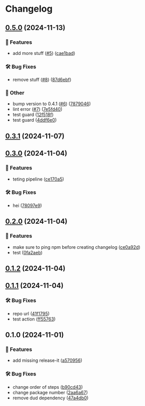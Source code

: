 # Changelog

## [0.5.0](https://github.com/FHIDev/dafn-dummy-repo/compare/v0.3.1...v0.5.0) (2024-11-13)


### 🚀 Features

* add more stuff ([#5](https://github.com/FHIDev/dafn-dummy-repo/issues/5)) ([cae1bad](https://github.com/FHIDev/dafn-dummy-repo/commit/cae1bad90507bd69f53217687e8242d85fa0338d))


### 🛠️ Bug Fixes

* remove stuff ([#8](https://github.com/FHIDev/dafn-dummy-repo/issues/8)) ([87d6ebf](https://github.com/FHIDev/dafn-dummy-repo/commit/87d6ebf6e84e424bdcafb6c9475a14d431bac46f))


### 📑 Other

* bump version to 0.4.1 ([#6](https://github.com/FHIDev/dafn-dummy-repo/issues/6)) ([7879046](https://github.com/FHIDev/dafn-dummy-repo/commit/78790468b76e64b9800567b4377a58fafcac51aa))
* lint error ([#7](https://github.com/FHIDev/dafn-dummy-repo/issues/7)) ([7e5fd40](https://github.com/FHIDev/dafn-dummy-repo/commit/7e5fd40dedbe9357900f6a7d8791bf2e4f215d1e))
* test guard ([12f518f](https://github.com/FHIDev/dafn-dummy-repo/commit/12f518f12aac473ff496dc27a7bedad52a2dec8f))
* test guard ([4ddf6e0](https://github.com/FHIDev/dafn-dummy-repo/commit/4ddf6e0d9c89c122d16369655c2be5a5cdec3c72))

## [0.3.1](https://github.com/FHIDev/dafn-dummy-repo/compare/v0.3.0...v0.3.1) (2024-11-07)

## [0.3.0](https://github.com/FHIDev/dafn-dummy-repo/compare/v0.2.0...v0.3.0) (2024-11-04)


### 🚀 Features

* teting pipeline ([ce170a5](https://github.com/FHIDev/dafn-dummy-repo/commit/ce170a51b71eb85fa04f773a83b63cf6032a7b54))


### 🛠️ Bug Fixes

* hei ([78097e9](https://github.com/FHIDev/dafn-dummy-repo/commit/78097e933efc2deff0f10e834793f45e2a0d4cb5))

## [0.2.0](https://github.com/FHIDev/dafn-dummy-repo/compare/v0.1.2...v0.2.0) (2024-11-04)


### 🚀 Features

* make sure to ping npm before creating changelog ([ce0a92d](https://github.com/FHIDev/dafn-dummy-repo/commit/ce0a92d95cfd7c6846d8805ad0ac270539274885))
* test ([0fa2aeb](https://github.com/FHIDev/dafn-dummy-repo/commit/0fa2aebfcef1ef83b7f3e6c0c2754b82fe2c4511))

## [0.1.2](https://github.com/FHIDev/dafn-dummy-repo/compare/v0.1.1...v0.1.2) (2024-11-04)

## [0.1.1](https://github.com/FHIDev/dafn-dummy-repo/compare/v0.1.0...v0.1.1) (2024-11-04)


### 🛠️ Bug Fixes

* repo url ([41f1795](https://github.com/FHIDev/dafn-dummy-repo/commit/41f1795c4cb31a711987fc71a3b40b7217db2683))
* test action ([ff55763](https://github.com/FHIDev/dafn-dummy-repo/commit/ff5576307badea1d361a48569eadfff48524e1a2))

## 0.1.0 (2024-11-01)


### 🚀 Features

* add missing release-it ([a570956](https://github.com/FHIDev/Fhi.Designsystem/commit/a57095602c896c134fa74f13c10c704d8abd0865))


### 🛠️ Bug Fixes

* change order of steps ([b90cd43](https://github.com/FHIDev/Fhi.Designsystem/commit/b90cd4337fb07cfd81a8fd88cef4616121ae7c09))
* change package number ([2aa6a67](https://github.com/FHIDev/Fhi.Designsystem/commit/2aa6a67dd02d6b331886526bfd09a103e72578b8))
* remove dud dependency ([47a4db0](https://github.com/FHIDev/Fhi.Designsystem/commit/47a4db09101a230d1f3c52eb50ec224286fa0b63))
